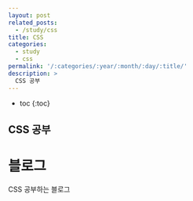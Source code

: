 ```yaml
---
layout: post
related_posts:
  - /study/css
title: CSS
categories:
  - study
  - css
permalink: '/:categories/:year/:month/:day/:title/'
description: >
  CSS 공부
---
```


* toc
{:toc}

## CSS 공부

# 블로그

CSS 공부하는 블로그
